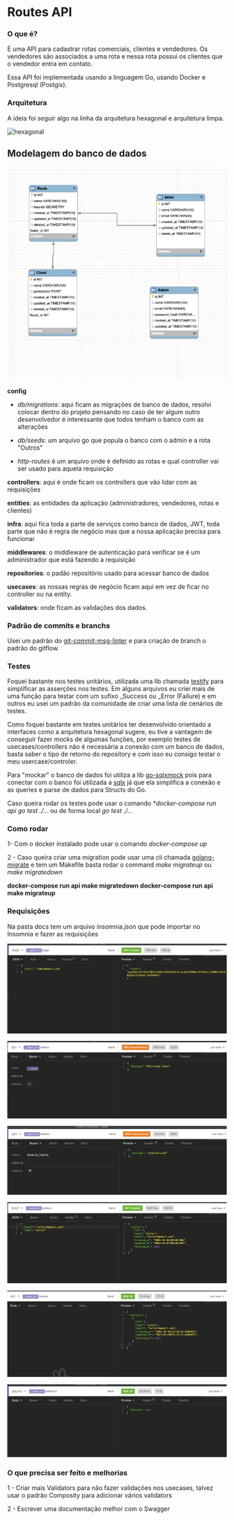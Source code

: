 # Routes API

### O que é?

É uma API para cadastrar rotas comerciais, clientes e vendedores. Os vendedores são associados a uma rota e nessa rota possui os clientes que o vendedor entra em contato.

Essa API foi implementada usando a linguagem Go, usando Docker e Postgresql (Postgis).

### Arquitetura

A ideia foi seguir algo na linha da arquitetura hexagonal e arquitetura limpa.

![hexagonal](https://apiumhub.com/wp-content/uploads/2018/10/Screenshot-2018-10-30-at-08.45.49.png "Hexagonal")

## Modelagem do banco de dados

![db](doc/db.png "Modelagem")

**config**

- _db/migrations_: aqui ficam as migrações de banco de dados, resolvi colocar dentro do projeto pensando no caso de ter algum outro desenvolvedor é interessante que todos tenham o banco com as alterações
- _db/seeds_: um arquivo go que popula o banco com o admin e a rota "Outros"

- _http-routes_ é um arquivo onde é definido as rotas e qual controller vai ser usado para aquela requisição

**controllers**: aqui é onde ficam os controllers que vão lidar com as requisições

**entities**: as entidades da aplicação (administradores, vendedores, rotas e clientes)

**infra**: aqui fica toda a parte de serviços como banco de dados, JWT, toda parte que não é regra de negócio mas que a nossa aplicação precisa para funcionar

**middlewares**: o middleware de autenticação para verificar se é um administrador que está fazendo a requisição

**repositories**: o padão repositório usado para acessar banco de dados

**usecases**: as nossas regras de negócio ficam aqui em vez de ficar no controller ou na entity.

**validators**: onde ficam as validações dos dados.

### Padrão de commits e branchs

Usei um padrão do [git-commit-msg-linter](https://www.npmjs.com/package/git-commit-msg-linter) e para criação de branch o padrão do gitflow.

### Testes

Foquei bastante nos testes unitários, utilizada uma lib chamada [testify](https://github.com/stretchr/testify) para simplificar as asserções nos testes. Em alguns arquivos eu criei mais de uma função para testar com um sufixo \_Success ou \_Error (Failure) e em outros eu usei um padrão da comunidade de criar uma lista de cenários de testes.

Como foquei bastante em testes unitários ter desenvolvido orientado a interfaces como a arquitetura hexagonal sugere, eu tive a vantagem de conseguir fazer mocks de algumas funções, por exemplo testes de usecases/controllers não é necessária a conexão com um banco de dados, basta saber o tipo de retorno do repository e com isso eu consigo testar o meu usercase/controler.

Para "mockar" o banco de dados foi utiliza a lib [go-sqlxmock](https://github.com/zhashkevych/go-sqlxmock) pois para conectar com o banco foi utilizada a [sqlx](https://github.com/jmoiron/sqlx) já que ela simplifica a conexão e as queries e parse de dados para Structs do Go.

Caso queira rodar os testes pode usar o comando \*_docker-compose run api go test ./..._ ou de forma local _go test ./..._

### Como rodar

1- Com o docker instalado pode usar o comando _docker-compose up_

2 - Caso queira criar uma migration pode usar uma cli chamada [golang-migrate](https://github.com/golang-migrate/migrate) e tem um Makefile basta rodar o command _make migrateup_ ou _make migratedown_

**docker-compose run api make migratedown**
**docker-compose run api make migrateup**

### Requisições

Na pasta docs tem um arquivo insomnia.json que pode importar no Insomnia e fazer as requisições

![login](doc/login.png "Login")

![auth_fails](doc/auth_fails.png "Malformed Token")

![invalid_token](doc/invalid_token.png "Invalid Token")

![create_seller](doc/create_seller.png "Create Seller")

![get_sellers](doc/get_sellers.png "Get Sellers")

![delete_seller](doc/delete_seller.png "Delete Sellers")

### O que precisa ser feito e melhorias

1 - Criar mais Validators para não fazer validações nos usecases, talvez usar o padrão Composity para adicionar vários validators

2 - Escrever uma documentação melhor com o Swagger
